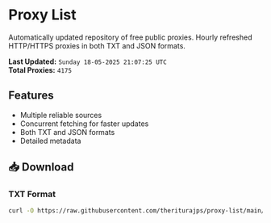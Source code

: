 # Proxy List

Automatically updated repository of free public proxies. Hourly refreshed HTTP/HTTPS proxies in both TXT and JSON formats.

**Last Updated:** `Sunday 18-05-2025 21:07:25 UTC`  
**Total Proxies:** `4175`

## Features
- Multiple reliable sources
- Concurrent fetching for faster updates
- Both TXT and JSON formats
- Detailed metadata

## 📥 Download

### TXT Format
```bash
curl -O https://raw.githubusercontent.com/theriturajps/proxy-list/main/proxies.txt